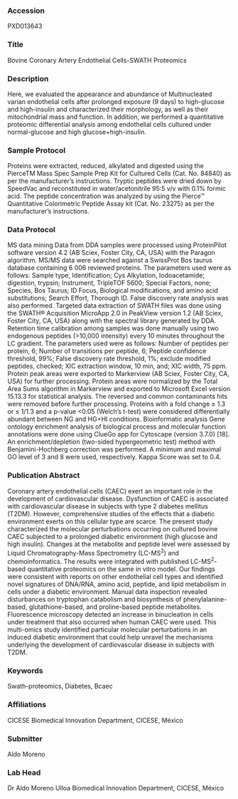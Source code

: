 ### Accession
PXD013643

### Title
Bovine Coronary Artery Endothelial Cells-SWATH Proteomics

### Description
Here, we evaluated the appearance and abundance of Multinucleated varian endothelial cells after prolonged exposure (9 days) to high-glucose and high-insulin and characterized their morphology, as well as their mitochondrial mass and function. In addition, we performed a quantitative proteomic differential analysis among endothelial cells cultured under normal-glucose and high glucose+high-insulin.

### Sample Protocol
Proteins were extracted, reduced, alkylated and digested using the PierceTM Mass Spec Sample Prep Kit for Cultured Cells (Cat. No. 84840) as per the manufacturer’s instructions. Tryptic peptides were dried down by SpeedVac and reconstituted in water/acetonitrile 95:5 v/v with 0.1% formic acid. The peptide concentration was analyzed by using the Pierce™ Quantitative Colorimetric Peptide Assay kit (Cat. No. 23275) as per the manufacturer’s instructions.

### Data Protocol
MS data mining Data from DDA samples were processed using ProteinPilot software version 4.2 (AB Sciex, Foster City, CA, USA) with the Paragon algorithm. MS/MS data were searched against a SwissProt Bos taurus database containing 6 006 reviewed proteins. The parameters used were as follows: Sample type, Identification; Cys Alkylation, Iodoacetamide; digestion, trypsin; Instrument, TripleTOF 5600; Special Factors, none; Species, Bos Taurus; ID Focus, Biological modifications, and amino acid substitutions; Search Effort, Thorough ID. False discovery rate analysis was also performed.  Targeted data extraction of SWATH files was done using the SWATH® Acquisition MicroApp 2.0 in PeakView version 1.2 (AB Sciex, Foster City, CA, USA) along with the spectral library generated by DDA. Retention time calibration among samples was done manually using two endogenous peptides (>10,000 intensity) every 10 minutes throughout the LC gradient. The parameters used were as follows: Number of peptides per protein, 6; Number of transitions per peptide, 6; Peptide confidence threshold, 99%; False discovery rate threshold, 1%; exclude modified peptides, checked; XIC extraction window, 10 min, and; XIC width, 75 ppm. Protein peak areas were exported to Markerview (AB Sciex, Foster City, CA, USA) for further processing. Protein areas were normalized by the Total Area Sums algorithm in Markerview and exported to Microsoft Excel version 15.13.3 for statistical analysis. The reversed and common contaminants hits were removed before further processing. Proteins with a fold change ≥ 1.3 or ≤ 1/1.3 and a p-value <0.05 (Welch’s t-test) were considered differentially abundant between NG and HG+HI conditions.   Bioinformatic analysis Gene ontology enrichment analysis of biological process and molecular function annotations were done using ClueGo app for Cytoscape (version 3.7.0) [18]. An enrichment/depletion (two-sided hypergeometric test) method with Benjamini-Hochberg correction was performed. A minimum and maximal GO level of 3 and 8 were used, respectively. Kappa Score was set to 0.4.

### Publication Abstract
Coronary artery endothelial cells (CAEC) exert an important role in the development of cardiovascular disease. Dysfunction of CAEC is associated with cardiovascular disease in subjects with type 2 diabetes mellitus (T2DM). However, comprehensive studies of the effects that a diabetic environment exerts on this cellular type are scarce. The present study characterized the molecular perturbations occurring on cultured bovine CAEC subjected to a prolonged diabetic environment (high glucose and high insulin). Changes at the metabolite and peptide level were assessed by Liquid Chromatography-Mass Spectrometry (LC-MS<sup>2</sup>) and chemoinformatics. The results were integrated with published LC-MS<sup>2</sup>-based quantitative proteomics on the same in vitro model. Our findings were consistent with reports on other endothelial cell types and identified novel signatures of DNA/RNA, amino acid, peptide, and lipid metabolism in cells under a diabetic environment. Manual data inspection revealed disturbances on tryptophan catabolism and biosynthesis of phenylalanine-based, glutathione-based, and proline-based peptide metabolites. Fluorescence microscopy detected an increase in binucleation in cells under treatment that also occurred when human CAEC were used. This multi-omics study identified particular molecular perturbations in an induced diabetic environment that could help unravel the mechanisms underlying the development of cardiovascular disease in subjects with T2DM.

### Keywords
Swath-proteomics, Diabetes, Bcaec

### Affiliations
CICESE
Biomedical Innovation Department, CICESE, México

### Submitter
Aldo Moreno 

### Lab Head
Dr Aldo Moreno Ulloa
Biomedical Innovation Department, CICESE, México


